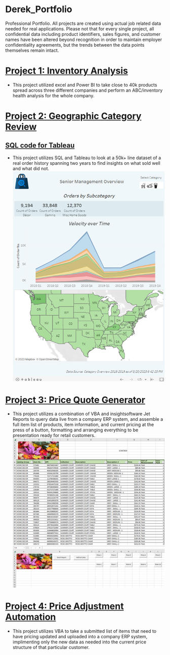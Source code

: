 # Derek_Portfolio
Professional Portfolio. All projects are created using actual job related data needed for real applications. Please not that for every single project, all confidential data including product identifiers, sales figures, and customer names have been altered beyond recognition in order to maintain employer confidentiality agreements, but  the trends between the data points themselves remain intact. 


# [Project 1: Inventory Analysis](https://github.com/Sync932/Derek_Portfolio/blob/main/Images/Inventory%20Analysis.png)
* This project utilized excel and Power BI to take close to 40k products spread across three different companies and perform an ABC/inventory health analysis for the whole company.

# [Project 2: Geographic Category Review](https://public.tableau.com/app/profile/derek2697/viz/Project_16792940348160/Dashboard1?publish=yes)
## [SQL code for Tableau](https://github.com/Sync932/Derek_Portfolio/blob/main/Geographic%20SQL.txt) 
* This project utilizes SQL and Tableau to look at a 50k+ line dataset of a real order history spanning two years to find insights on what sold well and what did not. 
![](https://github.com/Sync932/Derek_Portfolio/blob/main/Images/Geographic%20.png)

# [Project 3: Price Quote Generator](https://github.com/Sync932/Derek_Portfolio/blob/main/VBA%20Quote%20Generator.txt)
* This project utilizes a combination of VBA and insightsoftware Jet Reports to query data live from a company ERP system, and assemble a full item list of products, item information, and current pricing at the press of a button, formatting and arranging everything to be presentation ready for retail customers.
![](https://github.com/Sync932/Derek_Portfolio/blob/main/Images/Quote%20Generator%20Front%20Page.png)
![](https://github.com/Sync932/Derek_Portfolio/blob/main/Images/Quote%20Generator%20Controls.png)


# [Project 4: Price Adjustment Automation](https://github.com/Sync932/Derek_Portfolio/blob/main/VBA%20Price%20Adjustment.txt)
* This project utilizes VBA to take a submitted list of items that need to have pricing updated and uploaded into a company ERP system, implimenting only the new data as needed into the current price structure of that particular customer. 


